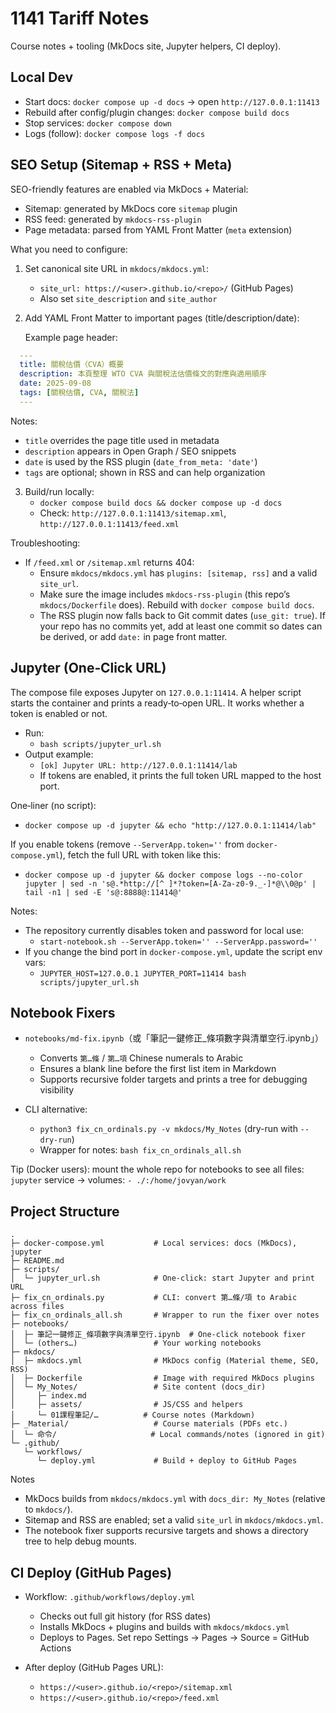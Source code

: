 # 1141 Tariff Notes

Course notes + tooling (MkDocs site, Jupyter helpers, CI deploy).

## Local Dev

- Start docs: `docker compose up -d docs` → open `http://127.0.0.1:11413`
- Rebuild after config/plugin changes: `docker compose build docs`
- Stop services: `docker compose down`
- Logs (follow): `docker compose logs -f docs`

## SEO Setup (Sitemap + RSS + Meta)

SEO-friendly features are enabled via MkDocs + Material:

- Sitemap: generated by MkDocs core `sitemap` plugin
- RSS feed: generated by `mkdocs-rss-plugin`
- Page metadata: parsed from YAML Front Matter (`meta` extension)

What you need to configure:

1) Set canonical site URL in `mkdocs/mkdocs.yml`:
   - `site_url: https://<user>.github.io/<repo>/` (GitHub Pages)
   - Also set `site_description` and `site_author`

2) Add YAML Front Matter to important pages (title/description/date):

   Example page header:

  ```yaml
    ---
    title: 關稅估價（CVA）概要
    description: 本頁整理 WTO CVA 與關稅法估價條文的對應與適用順序
    date: 2025-09-08
    tags: [關稅估價, CVA, 關稅法]
    ---
  ```

   Notes:
   - `title` overrides the page title used in metadata
   - `description` appears in Open Graph / SEO snippets
   - `date` is used by the RSS plugin (`date_from_meta: 'date'`)
   - `tags` are optional; shown in RSS and can help organization

3) Build/run locally:
   - `docker compose build docs && docker compose up -d docs`
   - Check: `http://127.0.0.1:11413/sitemap.xml`, `http://127.0.0.1:11413/feed.xml`

Troubleshooting:
- If `/feed.xml` or `/sitemap.xml` returns 404:
  - Ensure `mkdocs/mkdocs.yml` has `plugins: [sitemap, rss]` and a valid `site_url`.
  - Make sure the image includes `mkdocs-rss-plugin` (this repo’s `mkdocs/Dockerfile` does). Rebuild with `docker compose build docs`.
  - The RSS plugin now falls back to Git commit dates (`use_git: true`). If your repo has no commits yet, add at least one commit so dates can be derived, or add `date:` in page front matter.

## Jupyter (One‑Click URL)

The compose file exposes Jupyter on `127.0.0.1:11414`. A helper script starts the
container and prints a ready‑to‑open URL. It works whether a token is enabled or not.

- Run:
  - `bash scripts/jupyter_url.sh`
- Output example:
  - `[ok] Jupyter URL: http://127.0.0.1:11414/lab`
  - If tokens are enabled, it prints the full token URL mapped to the host port.

One‑liner (no script):
- `docker compose up -d jupyter && echo "http://127.0.0.1:11414/lab"`

If you enable tokens (remove `--ServerApp.token=''` from `docker-compose.yml`), fetch the
full URL with token like this:
- `docker compose up -d jupyter && docker compose logs --no-color jupyter | sed -n 's@.*http://[^ ]*?token=[A-Za-z0-9._-]*@\\0@p' | tail -n1 | sed -E 's@:8888@:11414@'`

Notes:
- The repository currently disables token and password for local use:
  - `start-notebook.sh --ServerApp.token='' --ServerApp.password=''`
- If you change the bind port in `docker-compose.yml`, update the script env vars:
  - `JUPYTER_HOST=127.0.0.1 JUPYTER_PORT=11414 bash scripts/jupyter_url.sh`

## Notebook Fixers

- `notebooks/md-fix.ipynb`（或「筆記一鍵修正_條項數字與清單空行.ipynb」）
  - Converts `第…條` / `第…項` Chinese numerals to Arabic
  - Ensures a blank line before the first list item in Markdown
  - Supports recursive folder targets and prints a tree for debugging visibility

- CLI alternative:
  - `python3 fix_cn_ordinals.py -v mkdocs/My_Notes` (dry-run with `--dry-run`)
  - Wrapper for notes: `bash fix_cn_ordinals_all.sh`

Tip (Docker users): mount the whole repo for notebooks to see all files:
`jupyter` service → volumes: `- ./:/home/jovyan/work`

## Project Structure

```text
.
├─ docker-compose.yml           # Local services: docs (MkDocs), jupyter
├─ README.md
├─ scripts/
│  └─ jupyter_url.sh            # One‑click: start Jupyter and print URL
├─ fix_cn_ordinals.py           # CLI: convert 第…條/項 to Arabic across files
├─ fix_cn_ordinals_all.sh       # Wrapper to run the fixer over notes
├─ notebooks/
│  ├─ 筆記一鍵修正_條項數字與清單空行.ipynb  # One‑click notebook fixer
│  └─ (others…)                 # Your working notebooks
├─ mkdocs/
│  ├─ mkdocs.yml                # MkDocs config (Material theme, SEO, RSS)
│  ├─ Dockerfile                # Image with required MkDocs plugins
│  └─ My_Notes/                 # Site content (docs_dir)
│     ├─ index.md
│     ├─ assets/                # JS/CSS and helpers
│     └─ 01課程筆記/…          # Course notes (Markdown)
├─ _Material/                   # Course materials (PDFs etc.)
│  └─ 命令/                     # Local commands/notes (ignored in git)
└─ .github/
   └─ workflows/
      └─ deploy.yml             # Build + deploy to GitHub Pages
```

Notes
- MkDocs builds from `mkdocs/mkdocs.yml` with `docs_dir: My_Notes` (relative to `mkdocs/`).
- Sitemap and RSS are enabled; set a valid `site_url` in `mkdocs/mkdocs.yml`.
- The notebook fixer supports recursive targets and shows a directory tree to help debug mounts.

## CI Deploy (GitHub Pages)

- Workflow: `.github/workflows/deploy.yml`
  - Checks out full git history (for RSS dates)
  - Installs MkDocs + plugins and builds with `mkdocs/mkdocs.yml`
  - Deploys to Pages. Set repo Settings → Pages → Source = GitHub Actions

- After deploy (GitHub Pages URL):
  - `https://<user>.github.io/<repo>/sitemap.xml`
  - `https://<user>.github.io/<repo>/feed.xml`
